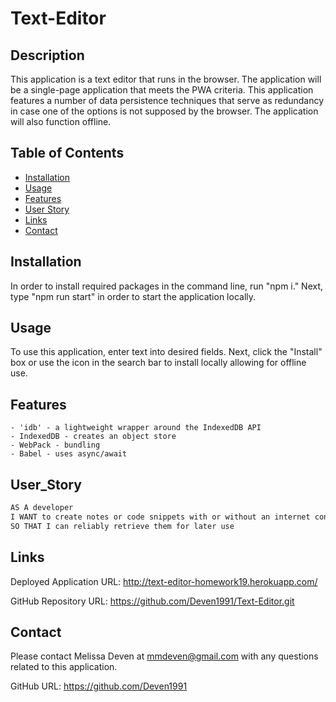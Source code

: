 # Text-Editor

## Description

This application is a text editor that runs in the browser. The application will be a single-page application that meets the PWA criteria. This application features a number of data persistence techniques that serve as redundancy in case one of the options is not supposed by the browser. The application will also function offline. 

## Table of Contents 

- [Installation](#installation)
- [Usage](#usage)
- [Features](#features)
- [User Story](#user_story)
- [Links](#links)
- [Contact](#contact)

## Installation

In order to install required packages in the command line, run "npm i." Next, type "npm run start" in order to start the application locally. 

## Usage

To use this application, enter text into desired fields. Next, click the "Install" box or use the icon in the search bar to install locally allowing for offline use. 

## Features

    - 'idb' - a lightweight wrapper around the IndexedDB API
    - IndexedDB - creates an object store
    - WebPack - bundling
    - Babel - uses async/await

## User_Story

```md
AS A developer
I WANT to create notes or code snippets with or without an internet connection
SO THAT I can reliably retrieve them for later use
```

## Links

Deployed Application URL: http://text-editor-homework19.herokuapp.com/

GitHub Repository URL: https://github.com/Deven1991/Text-Editor.git

## Contact

Please contact Melissa Deven at mmdeven@gmail.com with any questions related to this application.

GitHub URL: https://github.com/Deven1991